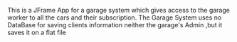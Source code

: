 This is a JFrame App for a garage system which gives access to the garage worker to all the cars and their subscription.
The Garage System uses no DataBase for saving clients information neither the garage's Admin ,but it saves it on a flat file

